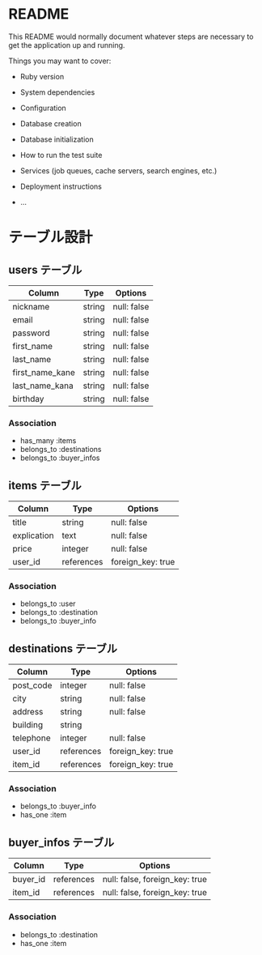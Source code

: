 # README

This README would normally document whatever steps are necessary to get the
application up and running.

Things you may want to cover:

* Ruby version

* System dependencies

* Configuration

* Database creation

* Database initialization

* How to run the test suite

* Services (job queues, cache servers, search engines, etc.)

* Deployment instructions

* ...

# テーブル設計

## users テーブル

| Column          | Type   | Options     |
| --------------- | ------ | ----------- |
| nickname        | string | null: false |
| email           | string | null: false |
| password        | string | null: false |
| first_name      | string | null: false |
| last_name       | string | null: false |
| first_name_kane | string | null: false |
| last_name_kana  | string | null: false | 
| birthday        | string | null: false |

### Association 

- has_many :items
- belongs_to :destinations
- belongs_to :buyer_infos


## items テーブル

| Column      | Type       | Options           |
| ----------- | ---------- | ----------------- |
| title       | string     | null: false       |
| explication | text       | null: false       |
| price       | integer    | null: false       |
| user_id     | references | foreign_key: true |

### Association

- belongs_to :user
- belongs_to :destination
- belongs_to :buyer_info

## destinations テーブル

| Column    | Type       | Options           |
| --------- | ---------- | ----------------- |
| post_code | integer    | null: false       |
| city      | string     | null: false       |
| address   | string     | null: false       |
| building  | string     |                   |
| telephone | integer    | null: false       |
| user_id   | references | foreign_key: true |
| item_id   | references | foreign_key: true |

### Association

- belongs_to :buyer_info
- has_one :item

## buyer_infos テーブル

| Column      | Type       | Options                        |
| ----------- | ---------- | ------------------------------ |
| buyer_id    | references | null: false, foreign_key: true |
| item_id     | references | null: false, foreign_key: true |

### Association 

- belongs_to :destination
- has_one :item


